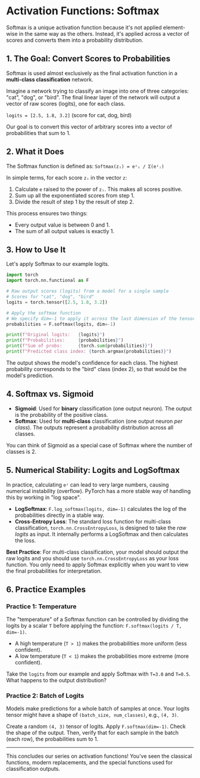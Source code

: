 # Activation Functions: Softmax

Softmax is a unique activation function because it's not applied element-wise in the same way as the others. Instead, it's applied across a vector of scores and converts them into a probability distribution.

## 1. The Goal: Convert Scores to Probabilities

Softmax is used almost exclusively as the final activation function in a **multi-class classification** network.

Imagine a network trying to classify an image into one of three categories: "cat", "dog", or "bird". The final linear layer of the network will output a vector of raw scores (logits), one for each class.

`logits = [2.5, 1.8, 3.2]`  (score for cat, dog, bird)

Our goal is to convert this vector of arbitrary scores into a vector of probabilities that sum to 1.

## 2. What it Does

The Softmax function is defined as:
`Softmax(zᵢ) = eᶻᵢ / Σ(eᶻⱼ)`

In simple terms, for each score `zᵢ` in the vector `z`:
1.  Calculate `e` raised to the power of `zᵢ`. This makes all scores positive.
2.  Sum up all the exponentiated scores from step 1.
3.  Divide the result of step 1 by the result of step 2.

This process ensures two things:
- Every output value is between 0 and 1.
- The sum of all output values is exactly 1.

## 3. How to Use It

Let's apply Softmax to our example logits.

```python
import torch
import torch.nn.functional as F

# Raw output scores (logits) from a model for a single sample
# Scores for "cat", "dog", "bird"
logits = torch.tensor([2.5, 1.8, 3.2])

# Apply the softmax function
# We specify dim=-1 to apply it across the last dimension of the tensor
probabilities = F.softmax(logits, dim=-1)

print(f"Original logits:   {logits}")
print(f"Probabilities:     {probabilities}")
print(f"Sum of probs:      {torch.sum(probabilities)}")
print(f"Predicted class index: {torch.argmax(probabilities)}")
```

The output shows the model's confidence for each class. The highest probability corresponds to the "bird" class (index 2), so that would be the model's prediction.

## 4. Softmax vs. Sigmoid

- **Sigmoid**: Used for **binary** classification (one output neuron). The output is the probability of the positive class.
- **Softmax**: Used for **multi-class** classification (one output neuron *per class*). The outputs represent a probability distribution across all classes.

You can think of Sigmoid as a special case of Softmax where the number of classes is 2.

## 5. Numerical Stability: Logits and LogSoftmax

In practice, calculating `eᶻ` can lead to very large numbers, causing numerical instability (overflow). PyTorch has a more stable way of handling this by working in "log space".

- **LogSoftmax**: `F.log_softmax(logits, dim=-1)` calculates the log of the probabilities directly in a stable way.
- **Cross-Entropy Loss**: The standard loss function for multi-class classification, `torch.nn.CrossEntropyLoss`, is designed to take the *raw logits* as input. It internally performs a LogSoftmax and then calculates the loss.

**Best Practice**: For multi-class classification, your model should output the raw logits and you should use `torch.nn.CrossEntropyLoss` as your loss function. You only need to apply Softmax explicitly when you want to view the final probabilities for interpretation.

## 6. Practice Examples

### Practice 1: Temperature
The "temperature" of a Softmax function can be controlled by dividing the logits by a scalar `T` before applying the function: `F.softmax(logits / T, dim=-1)`.
- A high temperature (`T > 1`) makes the probabilities more uniform (less confident).
- A low temperature (`T < 1`) makes the probabilities more extreme (more confident).

Take the `logits` from our example and apply Softmax with `T=3.0` and `T=0.5`. What happens to the output distribution?

### Practice 2: Batch of Logits
Models make predictions for a whole batch of samples at once. Your logits tensor might have a shape of `(batch_size, num_classes)`, e.g., `(4, 3)`.

Create a random `(4, 3)` tensor of logits. Apply `F.softmax(dim=-1)`. Check the shape of the output. Then, verify that for each sample in the batch (each row), the probabilities sum to 1.

---
This concludes our series on activation functions! You've seen the classical functions, modern replacements, and the special functions used for classification outputs.
